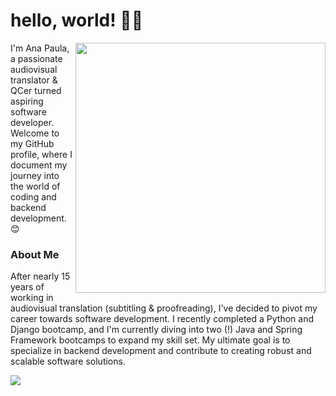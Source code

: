 # hello, world! 🖖🏻
<img align="right" src="https://private-user-images.githubusercontent.com/140989367/327923113-64906b0a-1080-4d48-a436-02cc15d9fe9f.gif?jwt=eyJhbGciOiJIUzI1NiIsInR5cCI6IkpXVCJ9.eyJpc3MiOiJnaXRodWIuY29tIiwiYXVkIjoicmF3LmdpdGh1YnVzZXJjb250ZW50LmNvbSIsImtleSI6ImtleTUiLCJleHAiOjE3MTQ4MDA0NDMsIm5iZiI6MTcxNDgwMDE0MywicGF0aCI6Ii8xNDA5ODkzNjcvMzI3OTIzMTEzLTY0OTA2YjBhLTEwODAtNGQ0OC1hNDM2LTAyY2MxNWQ5ZmU5Zi5naWY_WC1BbXotQWxnb3JpdGhtPUFXUzQtSE1BQy1TSEEyNTYmWC1BbXotQ3JlZGVudGlhbD1BS0lBVkNPRFlMU0E1M1BRSzRaQSUyRjIwMjQwNTA0JTJGdXMtZWFzdC0xJTJGczMlMkZhd3M0X3JlcXVlc3QmWC1BbXotRGF0ZT0yMDI0MDUwNFQwNTIyMjNaJlgtQW16LUV4cGlyZXM9MzAwJlgtQW16LVNpZ25hdHVyZT0zN2QzYzUzNDIzOGIxOWM1MTliNTU0MmM5NTE3ZGNlYTkxZDZlMzc4ZGYwYTFmMDdkN2FkZTgzZGZjYTljMmU0JlgtQW16LVNpZ25lZEhlYWRlcnM9aG9zdCZhY3Rvcl9pZD0wJmtleV9pZD0wJnJlcG9faWQ9MCJ9.szwNJvPFSMR7_Ohro4HCqyEg4j5ZNOwUGPwWDkgSclA" width="400">

I'm Ana Paula, a passionate audiovisual translator & QCer turned aspiring software developer. Welcome to my GitHub profile, where I document my journey into the world of coding and backend development. 😊

### About Me
After nearly 15 years of working in audiovisual translation (subtitling & proofreading), I've decided to pivot my career towards software development. I recently completed a Python and Django bootcamp, and I'm currently diving into two (!) Java and Spring Framework bootcamps to expand my skill set. My ultimate goal is to specialize in backend development and contribute to creating robust and scalable software solutions.

<img src="https://skillicons.dev/icons?i=java,python,c,javascript,git,django,flask,sqlite,postman,mongodb," />

<br clear="right"/>

